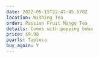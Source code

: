 ```yaml
---
date: 2022-05-15T22:47:45.570Z
location: Wishing Tea
order: Passion Fruit Mango Tea
details: Comes with popping boba
price: $9.98
pearls: Tapioca
buy_again: Y
---
```

